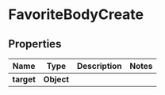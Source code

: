 

# FavoriteBodyCreate

## Properties

Name | Type | Description | Notes
------------ | ------------- | ------------- | -------------
**target** | **Object** |  | 



